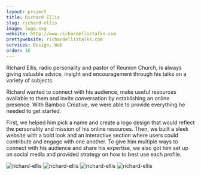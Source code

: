 ```yaml
---
layout: project
title: Richard Ellis
slug: richard-ellis
image: logo.svg 
website: http://www.richardellistalks.com
prettywebsite: richardellistalks.com
services: Design, Web
order: 16
---
```


Richard Ellis, radio personality and pastor of Reunion Church, is always giving valuable advice, insight and encouragement through his talks on a variety of subjects. 

Richard wanted to connect with his audience, make useful resources available to them and invite conversation by establishing an online presence. With Bamboo Creative, we were able to provide everything he needed to get started. 

First, we helped him pick a name and create a logo design that would reflect the personality and mission of his online resources. Then, we built a sleek website with a bold look and an interactive section where users could contribute and engage with one another. To give him multiple ways to connect with his audience and share his expertise, we also got him set up on social media and provided strategy on how to best use each profile.

![richard-ellis](/images/client-assets/{{page.slug}}/01.jpg)
![richard-ellis](/images/client-assets/{{page.slug}}/02.jpg)
![richard-ellis](/images/client-assets/{{page.slug}}/03.jpg)
![richard-ellis](/images/client-assets/{{page.slug}}/04.jpg)